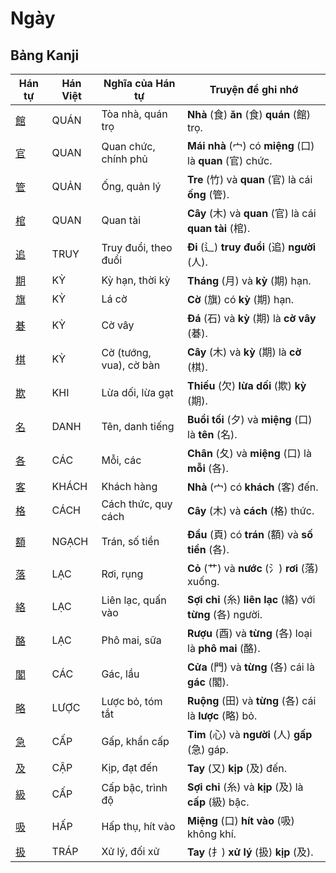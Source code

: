 # Ngày

## Bảng Kanji

| Hán tự | Hán Việt | Nghĩa của Hán tự | Truyện để ghi nhớ |
|---|---|---|---|
| [館](https://mazii.net/vi-VN/search/kanji/javi/%E9%A4%A8) | QUÁN | Tòa nhà, quán trọ | **Nhà** (食) **ăn** (食) **quán** (館) trọ. |
| [官](https://mazii.net/vi-VN/search/kanji/javi/%E5%AE%98) | QUAN | Quan chức, chính phủ | **Mái nhà** (宀) có **miệng** (口) là **quan** (官) chức. |
| [管](https://mazii.net/vi-VN/search/kanji/javi/%E7%AE%A1) | QUẢN | Ống, quản lý | **Tre** (竹) và **quan** (官) là cái **ống** (管). |
| [棺](https://mazii.net/vi-VN/search/kanji/javi/%E6%A3%BA) | QUAN | Quan tài | **Cây** (木) và **quan** (官) là cái **quan tài** (棺). |
| [追](https://mazii.net/vi-VN/search/kanji/javi/%E8%BF%BD) | TRUY | Truy đuổi, theo đuổi | **Đi** (辶) **truy đuổi** (追) **người** (人). |
| [期](https://mazii.net/vi-VN/search/kanji/javi/%E6%9C%9F) | KỲ | Kỳ hạn, thời kỳ | **Tháng** (月) và **kỳ** (期) hạn. |
| [旗](https://mazii.net/vi-VN/search/kanji/javi/%E6%97%97) | KỲ | Lá cờ | **Cờ** (旗) có **kỳ** (期) hạn. |
| [碁](https://mazii.net/vi-VN/search/kanji/javi/%E7%A2%81) | KỲ | Cờ vây | **Đá** (石) và **kỳ** (期) là **cờ vây** (碁). |
| [棋](https://mazii.net/vi-VN/search/kanji/javi/%E6%A3%8B) | KỲ | Cờ (tướng, vua), cờ bàn | **Cây** (木) và **kỳ** (期) là **cờ** (棋). |
| [欺](https://mazii.net/vi-VN/search/kanji/javi/%E6%AC%BA) | KHI | Lừa dối, lừa gạt | **Thiếu** (欠) **lừa dối** (欺) **kỳ** (期). |
| [名](https://mazii.net/vi-VN/search/kanji/javi/%E5%90%8D) | DANH | Tên, danh tiếng | **Buổi tối** (夕) và **miệng** (口) là **tên** (名). |
| [各](https://mazii.net/vi-VN/search/kanji/javi/%E5%90%84) | CÁC | Mỗi, các | **Chân** (夂) và **miệng** (口) là **mỗi** (各). |
| [客](https://mazii.net/vi-VN/search/kanji/javi/%E5%AE%A2) | KHÁCH | Khách hàng | **Nhà** (宀) có **khách** (客) đến. |
| [格](https://mazii.net/vi-VN/search/kanji/javi/%E6%A0%BC) | CÁCH | Cách thức, quy cách | **Cây** (木) và **cách** (格) thức. |
| [額](https://mazii.net/vi-VN/search/kanji/javi/%E9%A1%8D) | NGẠCH | Trán, số tiền | **Đầu** (頁) có **trán** (額) và **số tiền** (各). |
| [落](https://mazii.net/vi-VN/search/kanji/javi/%E8%90%BD) | LẠC | Rơi, rụng | **Cỏ** (艹) và **nước** (氵) **rơi** (落) xuống. |
| [絡](https://mazii.net/vi-VN/search/kanji/javi/%E7%B5%A1) | LẠC | Liên lạc, quấn vào | **Sợi chỉ** (糸) **liên lạc** (絡) với **từng** (各) người. |
| [酪](https://mazii.net/vi-VN/search/kanji/javi/%E9%85%AA) | LẠC | Phô mai, sữa | **Rượu** (酉) và **từng** (各) loại là **phô mai** (酪). |
| [閣](https://mazii.net/vi-VN/search/kanji/javi/%E9%96%A3) | CÁC | Gác, lầu | **Cửa** (門) và **từng** (各) cái là **gác** (閣). |
| [略](https://mazii.net/vi-VN/search/kanji/javi/%E7%95%A5) | LƯỢC | Lược bỏ, tóm tắt | **Ruộng** (田) và **từng** (各) cái là **lược** (略) bỏ. |
| [急](https://mazii.net/vi-VN/search/kanji/javi/%E6%80%A5) | CẤP | Gấp, khẩn cấp | **Tim** (心) và **người** (人) **gấp** (急) gáp. |
| [及](https://mazii.net/vi-VN/search/kanji/javi/%E5%8F%8A) | CẬP | Kịp, đạt đến | **Tay** (又) **kịp** (及) đến. |
| [級](https://mazii.net/vi-VN/search/kanji/javi/%E7%B4%9A) | CẤP | Cấp bậc, trình độ | **Sợi chỉ** (糸) và **kịp** (及) là **cấp** (級) bậc. |
| [吸](https://mazii.net/vi-VN/search/kanji/javi/%E5%90%B8) | HẤP | Hấp thụ, hít vào | **Miệng** (口) **hít vào** (吸) không khí. |
| [扱](https://mazii.net/vi-VN/search/kanji/javi/%E6%89%B1) | TRÁP | Xử lý, đối xử | **Tay** (扌) **xử lý** (扱) **kịp** (及). |

